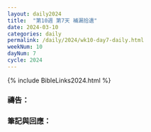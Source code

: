```yaml
---
layout: daily2024
title:  "第10週 第7天 補漏拾遺"
date: 2024-03-10
categories: daily
permalink: /daily/2024/wk10-day7-daily.html
weekNum: 10
dayNum: 7
cycle: 2024
---
```


{% include BibleLinks2024.html %}

### 禱告：

### 筆記與回應：
